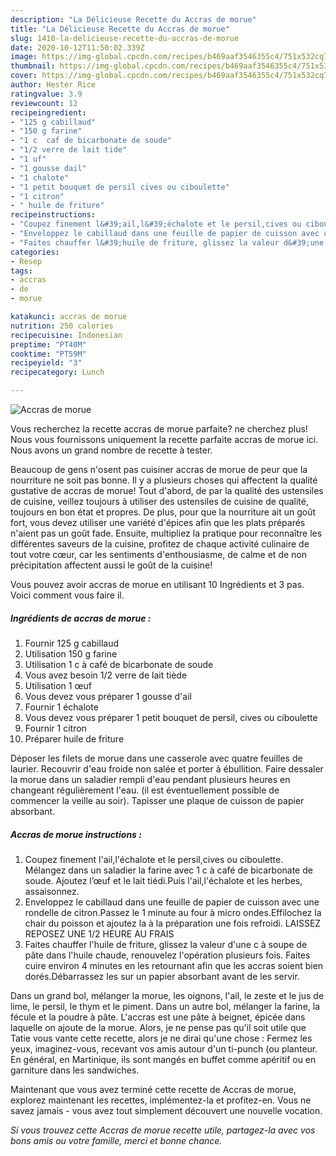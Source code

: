 ```yaml
---
description: "La Délicieuse Recette du Accras de morue"
title: "La Délicieuse Recette du Accras de morue"
slug: 1410-la-delicieuse-recette-du-accras-de-morue
date: 2020-10-12T11:50:02.339Z
image: https://img-global.cpcdn.com/recipes/b469aaf3546355c4/751x532cq70/accras-de-morue-photo-principale-de-la-recette.jpg
thumbnail: https://img-global.cpcdn.com/recipes/b469aaf3546355c4/751x532cq70/accras-de-morue-photo-principale-de-la-recette.jpg
cover: https://img-global.cpcdn.com/recipes/b469aaf3546355c4/751x532cq70/accras-de-morue-photo-principale-de-la-recette.jpg
author: Hester Rice
ratingvalue: 3.9
reviewcount: 12
recipeingredient:
- "125 g cabillaud"
- "150 g farine"
- "1 c  caf de bicarbonate de soude"
- "1/2 verre de lait tide"
- "1 uf"
- "1 gousse dail"
- "1 chalote"
- "1 petit bouquet de persil cives ou ciboulette"
- "1 citron"
- " huile de friture"
recipeinstructions:
- "Coupez finement l&#39;ail,l&#39;échalote et le persil,cives ou ciboulette. Mélangez dans un saladier la farine avec 1 c à café de bicarbonate de soude. Ajoutez l’œuf et le lait tiédi.Puis l&#39;ail,l&#39;échalote et les herbes, assaisonnez."
- "Enveloppez le cabillaud dans une feuille de papier de cuisson avec une rondelle de citron.Passez le 1 minute au four à micro ondes.Effilochez la chair du poisson et ajoutez la à la préparation une fois refroidi. LAISSEZ REPOSEZ UNE 1/2 HEURE AU FRAIS"
- "Faites chauffer l&#39;huile de friture, glissez la valeur d&#39;une c à soupe de pâte dans l&#39;huile chaude, renouvelez l&#39;opération plusieurs fois. Faites cuire environ 4 minutes en les retournant afin que les accras soient bien dorés.Débarrassez les sur un papier absorbant avant de les servir."
categories:
- Resep
tags:
- accras
- de
- morue

katakunci: accras de morue 
nutrition: 250 calories
recipecuisine: Indonesian
preptime: "PT40M"
cooktime: "PT59M"
recipeyield: "3"
recipecategory: Lunch

---
```



![Accras de morue](https://img-global.cpcdn.com/recipes/b469aaf3546355c4/751x532cq70/accras-de-morue-photo-principale-de-la-recette.jpg)

Vous recherchez la recette accras de morue parfaite? ne cherchez plus! Nous vous fournissons uniquement la recette parfaite accras de morue ici. Nous avons un grand nombre de recette à tester.

Beaucoup de gens n'osent pas cuisiner accras de morue de peur que la nourriture ne soit pas bonne. Il y a plusieurs choses qui affectent la qualité gustative de accras de morue! Tout d'abord, de par la qualité des ustensiles de cuisine, veillez toujours à utiliser des ustensiles de cuisine de qualité, toujours en bon état et propres. De plus, pour que la nourriture ait un goût fort, vous devez utiliser une variété d'épices afin que les plats préparés n'aient pas un goût fade. Ensuite, multipliez la pratique pour reconnaître les différentes saveurs de la cuisine, profitez de chaque activité culinaire de tout votre cœur, car les sentiments d'enthousiasme, de calme et de non précipitation affectent aussi le goût de la cuisine!

<!--inarticleads1-->

Vous pouvez avoir accras de morue en utilisant 10 Ingrédients et 3 pas. Voici comment vous faire il.

##### Ingrédients de accras de morue :

1. Fournir 125 g cabillaud
1. Utilisation 150 g farine
1. Utilisation 1 c à café de bicarbonate de soude
1. Vous avez besoin 1/2 verre de lait tiède
1. Utilisation 1 œuf
1. Vous devez vous préparer 1 gousse d&#39;ail
1. Fournir 1 échalote
1. Vous devez vous préparer 1 petit bouquet de persil, cives ou ciboulette
1. Fournir 1 citron
1. Préparer  huile de friture


Déposer les filets de morue dans une casserole avec quatre feuilles de laurier. Recouvrir d&#39;eau froide non salée et porter à ébullition. Faire dessaler la morue dans un saladier rempli d&#39;eau pendant plusieurs heures en changeant régulièrement l&#39;eau. (il est éventuellement possible de commencer la veille au soir). Tapisser une plaque de cuisson de papier absorbant. 

<!--inarticleads2-->

##### Accras de morue instructions :

1. Coupez finement l&#39;ail,l&#39;échalote et le persil,cives ou ciboulette. Mélangez dans un saladier la farine avec 1 c à café de bicarbonate de soude. Ajoutez l’œuf et le lait tiédi.Puis l&#39;ail,l&#39;échalote et les herbes, assaisonnez.
1. Enveloppez le cabillaud dans une feuille de papier de cuisson avec une rondelle de citron.Passez le 1 minute au four à micro ondes.Effilochez la chair du poisson et ajoutez la à la préparation une fois refroidi. LAISSEZ REPOSEZ UNE 1/2 HEURE AU FRAIS
1. Faites chauffer l&#39;huile de friture, glissez la valeur d&#39;une c à soupe de pâte dans l&#39;huile chaude, renouvelez l&#39;opération plusieurs fois. Faites cuire environ 4 minutes en les retournant afin que les accras soient bien dorés.Débarrassez les sur un papier absorbant avant de les servir.


Dans un grand bol, mélanger la morue, les oignons, l&#39;ail, le zeste et le jus de lime, le persil, le thym et le piment. Dans un autre bol, mélanger la farine, la fécule et la poudre à pâte. L&#39;accras est une pâte à beignet, épicée dans laquelle on ajoute de la morue. Alors, je ne pense pas qu&#39;il soit utile que Tatie vous vante cette recette, alors je ne dirai qu&#39;une chose : Fermez les yeux, imaginez-vous, recevant vos amis autour d&#39;un ti-punch (ou planteur. En général, en Martinique, ils sont mangés en buffet comme apéritif ou en garniture dans les sandwiches. 

<!--inarticleads1-->

<p>
Maintenant que vous avez terminé cette recette de Accras de morue, explorez maintenant les recettes, implémentez-la et profitez-en. Vous ne savez jamais - vous avez tout simplement découvert une nouvelle vocation.
</p>

<p>
<i>Si vous trouvez cette Accras de morue recette utile, partagez-la avec vos bons amis ou votre famille, merci et bonne chance.</i>
</p>
